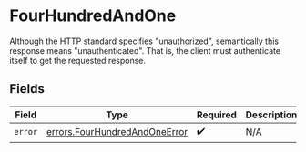 # FourHundredAndOne

Although the HTTP standard specifies "unauthorized", semantically this response means "unauthenticated". That is, the client must authenticate itself to get the requested response.


## Fields

| Field                                                                          | Type                                                                           | Required                                                                       | Description                                                                    |
| ------------------------------------------------------------------------------ | ------------------------------------------------------------------------------ | ------------------------------------------------------------------------------ | ------------------------------------------------------------------------------ |
| `error`                                                                        | [errors.FourHundredAndOneError](../../models/errors/fourhundredandoneerror.md) | :heavy_check_mark:                                                             | N/A                                                                            |